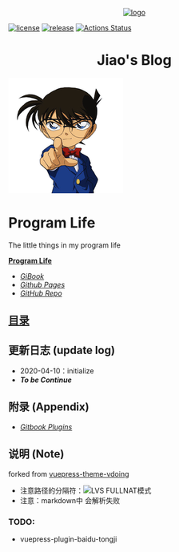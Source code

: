 <p align="center"><a href="https://homepage.com/" target="_blank" rel="noopener noreferrer"><img width="180" src="https://cdn.jsdelivr.net/20200409124835.png" alt="logo"></a></p>

[![license](https://img.shields.io/github/license/joyous-x/blog.svg)](https://github.com/joyous-x/blog/blob/master/LICENSE)
[![release](https://img.shields.io/github/release/joyous-x/blog.svg)](https://github.com/joyous-x/blog/releases/latest)
[![Actions Status](https://github.com/joyous-x/blog/workflows/gitbook-action/badge.svg)](https://github.com/joyous-x/blog/actions)

<h1 align="center">Jiao's Blog</h2>

![](docs/blog/rsc/cover.png)

# Program Life
The little things in my program life

[**Program Life**]()
- [*GiBook*](https://joyous-x.gitbook.io/blog)
- [*Github Pages*](https://joyous-x.github.io/blog)
- [*GitHub Repo*](https://github.com/joyous-x/blog/)

## [目录](https://joyous-x.github.io/blog/)

## 更新日志 (update log)
- 2020-04-10：initialize
- ***To be Continue***

## 附录 (Appendix)
- [*Gitbook Plugins*](https://gitbook.icasture.top/part_one/function_development/plugin_recommandation.html)

## 说明 (Note)
forked from [vuepress-theme-vdoing](https://github.com/xugaoyi/vuepress-theme-vdoing)

- 注意路径的分隔符：![LVS FULLNAT模式](../rsc/ipvs/LVS_DR.png)
- 注意：markdown中 <xxx> 会解析失败

### TODO:
- vuepress-plugin-baidu-tongji